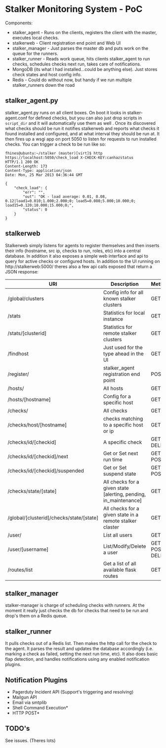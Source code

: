 Stalker Monitoring System - PoC
===============================

Components:
 
 - stalker_agent - Runs on the clients, registers the client with the master, executes local checks.
 - stalkerweb - Client registration end point and Web UI
 - stalker_manager - Just parses the master db and puts work on the queue for the runners.
 - stalker_runner - Reads work queue, hits clients stalker_agent to run checks, schedules checks next run, takes care of notifications.
 - MongoDB (its what I had installed...could be anything else). Just stores check states and host config info.
 - Redis - Could do without now, but handy if we run multiple stalker_runners down the road


## stalker_agent.py

stalker_agent.py runs on all client boxes. On boot it looks in stalker-agent.conf for defined checks, but you can also just drop scripts in `script_dir` and it will automatically use them as well . Once its discovered what checks should be run it notifies stalkerweb and reports what checks it found installed and configured, and at what interval they should be run at. It then fires
up a wsgi app on port 5050 to listen for requests to run installed checks. You can trigger a check to be run like so:

    fhines@ubuntu:~/stalker (master)[virt]$ http https://localhost:5050/check_load X-CHECK-KEY:canhazstatus
    HTTP/1.1 200 OK
    Content-Length: 173
    Content-Type: application/json
    Date: Mon, 25 Mar 2013 04:36:44 GMT
    
    {
        "check_load": {
            "err": "", 
            "out": "OK - load average: 0.01, 0.08, 0.12|load1=0.010;1.000;2.000;0; load5=0.080;5.000;10.000;0; load15=0.120;10.000;15.000;0;", 
            "status": 0
        }
    }
    
## stalkerweb

Stalkerweb simply listens for agents to register themselves and then inserts their info (hostname, src ip, checks to run,
roles, etc) into a central database. In addition it also exposes a simple web interface and api to query for active
checks or configured hosts. In addition to the UI running on http://stalkerweb:5000/ theres also a few api calls exposed that return a JSON response:

| URI	| Description | Methods |
|-------|---------------|-----------|
| /global/clusters | Config info for all known stalker clusters | GET |
| /stats | Statistics for local instance| GET |
| /stats/[clusterid] | Statistics for remote stalker clusters | GET |
| /findhost | Just used for the type ahead in the UI | GET |
| /register/ | stalker_agent registration end point |  POST |
| /hosts/ | All hosts | GET |
| /hosts/[hostname] |  Config for a specific host | GET |
| /checks/ | All checks | GET |
| /checks/host/[hostname] | checks matching to a specific host or ip | GET |
| /checks/id/[checkid] | A specific check | GET, DELETE |
| /checks/id/[checkid]/next | Get or Set next run time | GET, POST |
| /checks/id/[checkid]/suspended | Get or Set suspend state | GET, POST |
| /checks/state/[state] |  All checks for a given state [alerting, pending, in_maintenance] | GET |
| /global/[clusterid]/checks/state/[state] | All checks for a given state in a remote stalker claster | GET |
| /user/ | List all users | GET |
| /user/[username] | List/Modify/Delete a user | GET, POST, DELETE |
| /routes/list | Get a list of all available flask routes | GET |

## stalker_manager

stalker-manager is charge of scheduling checks with runners. At the moment it really just checks the db for checks that need to be run and drop's them on a Redis queue.

## stalker_runner

It pulls checks out of a Redis list. Then makes the http call for the check to the agent. It parses the result and updates the database accordingly (i.e. marking a check as failed, setting the next run time, etc). It also does basic flap detection, and handles notifications using any enabled notification plugins.

## Notification Plugins

 - Pagerduty Incident API (Support's triggering and resolving)
 - Mailgun API
 - Email via smtplib
 - Shell Command Execution*
 - HTTP POST*

## TODO's

See issues. (Theres lots)
